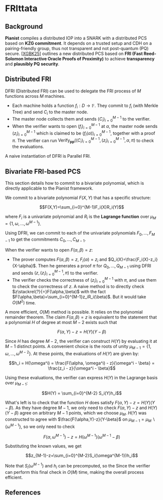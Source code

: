 # FRIttata

## Background

**Pianist** compiles a distributed IOP into a SNARK with a distributed PCS based on **KZG commitment**. It depends on a trusted setup and CDH on a pairing-friendly group, thus not transparent and not post-quantum (PQ) secure. \[[XGBK25](#fn:XGBK25)\]<span id="fnref:XGBK25"></span> outlines a new distributed PCS based on **FRI (Fast Reed-Solomon Interactive Oracle Proofs of Proximity)** to achieve **transparency** and **plausibly PQ security**.

## Distributed FRI

DFRI (Distributed FRI) can be used to delegate the FRI process of $M$ functions across $M$ machines.

- Each machine holds a function $f_i:D\to\mathbb F$. They commit to $f_i$ (with Merkle Tree) and send $C_i$ to the master node.
- The master node collects them and sends $(C_i)^{M-1}_{i=0}$ to the verifier. 
- When the verifier wants to open $(f_i)_{i=0}^{M-1}$ at $\alpha$, the master node sends $(z_i)^{M-1}_{i=0}$ which is claimed to be $(f_i(\alpha))_{i=0}^{M-1}$, together with a proof $\pi$. The verifier can run $\mathrm{Verify}_{\mathbf{pp}}((C_i)_{i=0}^{M-1},(z_i)_{i=0}^{M-1},\alpha,\pi)$ to check the evaluations.

A naive instantiation of DFRI is Parallel FRI.

## Bivariate FRI-based PCS

This section details how to commit to a bivariate polynomial, which is directly applicable to the Pianist framework. 

We commit to a bivariate polynomial $F(X,Y)$ that has a specific structure:

$$F(X,Y)=\sum_{i=0}^{M-1}F_i(X)R_i(Y)$$

where $F_i$ is a univariate polynomial and $R_i$ is the **Lagrange function** over $\mu_M=\{1,\omega,...,\omega^{M-1}\}$.

Using DFRI, we can commit to each of the univariate polynomials $F_0,...,F_{M-1}$ to get the commitments $C_0,...,C_{M-1}$.

When the verifier wants to open $F(\alpha,\beta)=z$: 

- The prover computes $F(\alpha,\beta)=z$, $F_i(\alpha)=z_i$ and $Q_i(X)=\frac{F_i(X)-z_i}{X-\alpha}$. Then he generates a proof $\pi$ for $Q_0,...,Q_{M-1}$ using DFRI and sends $(z,(z_i)_{i=0}^{M-1},\pi)$ to the verifier. 
- The verifier checks the correctness of $(z_i)_{i=0}^{M-1}$ with $\pi$, and use them to check the correctness of $z$. A naive method is to directly check $z\stackrel{?}{=}F(\alpha,\beta)$ with the fact $F(\alpha,\beta)=\sum_{i=0}^{M-1}z_iR_i(\beta)$. But it would take $O(M^2)$ time.

A more efficient, $O(M)$ method is possible. It relies on the polynomial remainder theorem. The claim $F(\alpha,\beta)=z$ is equivalent to the statement that a polynomial $H$ of degree at most $M-2$ exists such that 

$$F(\alpha,Y)-z=H(Y)(Y-\beta)$$

Since $H$ has degree $M-2$, the verifier can construct $H(Y)$ by evaluating it at $M-1$ distinct points. A convenient choice is the roots of unity $\mu_{M-1} = \{1, \omega, \dots, \omega^{M-2}\}$. At these points, the evaluations of $H(Y)$ are given by:

$$h_i = H(\omega^i) = \frac{F(\alpha, \omega^i) - z}{\omega^i - \beta} = \frac{z_i - z}{\omega^i - \beta}$$

Using these evaluations, the verifier can express $H(Y)$ in the Lagrange basis over $\mu_{M-1}$:

$$H(Y) = \sum_{i=0}^{M-2} S_i(Y)h_i$$

What's left is to check that the function $H$ does satisfy $F(\alpha,Y)-z=H(Y)(Y-\beta)$. As they have degree $M-1$, we only need to check $F(\alpha,Y)-z$ and $H(Y)(Y-\beta)$ agree on arbitrary $M-1$ points, which we choose $\mu_M$. $H(Y)$ was constructed to agree with $\frac{F(\alpha,Y)-z}{Y-\beta}$ on $\mu_{M-1}=\mu_{M}\backslash\{\omega^{M-1}\}$, so we only need to check 

$$F(\alpha,\omega^{M-1})-z=H(\omega^{M-1})(\omega^{M-1}-\beta)$$ 

Substituting the known values, we get 

$$z_{M-1}-z=\sum_{i=0}^{M-2}S_i(\omega^{M-1})h_i$$

Note that $S_i(\omega^{M-1})$ and $h_i$ can be precomputed, so the Since the verifier can perform this final check in $O(M)$ time, making the overall process efficient.


## References

[^XGBK25]: \[XGBK25\] Xu, H., Gama, M., Beni, E., & Kang, J. (2025). *FRIttata: Distributed Proof Generation of FRI-based SNARKs*.